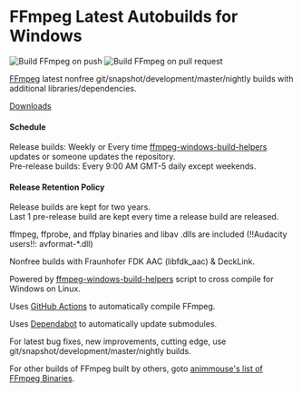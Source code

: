 # FFmpeg Latest Autobuilds for Windows

![Build FFmpeg on push](https://github.com/samicrusader/ffmpeg-autobuild-dynamiclink/workflows/Build%20FFmpeg%20on%20push/badge.svg)
![Build FFmpeg on pull request](https://github.com/samicrusader/ffmpeg-autobuild-dynamiclink/workflows/Build%20FFmpeg%20on%20pull%20request/badge.svg)

[FFmpeg](https://ffmpeg.org/) latest nonfree git/snapshot/development/master/nightly builds with additional libraries/dependencies.

[Downloads](https://github.com/samicrusader/ffmpeg-autobuild-dynamiclink/releases)

#### Schedule

Release builds: Weekly or Every time [ffmpeg-windows-build-helpers](https://github.com/rdp/ffmpeg-windows-build-helpers) updates or someone updates the repository.\
Pre-release builds: Every 9:00 AM GMT-5 daily except weekends.

#### Release Retention Policy
Release builds are kept for two years.\
Last 1 pre-release build are kept every time a release build are released.

ffmpeg, ffprobe, and ffplay binaries and libav .dlls are included (!!Audacity users!!: avformat-*.dll)

Nonfree builds with Fraunhofer FDK AAC (libfdk_aac) & DeckLink.

Powered by [ffmpeg-windows-build-helpers](https://github.com/rdp/ffmpeg-windows-build-helpers) script to cross compile for Windows on Linux.

Uses [GitHub Actions](https://github.com/features/actions) to automatically compile FFmpeg.

Uses [Dependabot](https://dependabot.com/) to automatically update submodules.

For latest bug fixes, new improvements, cutting edge, use git/snapshot/development/master/nightly builds.

For other builds of FFmpeg built by others, goto [animmouse's list of FFmpeg Binaries](https://www.animmouse.com/p/ffmpeg-binaries/).